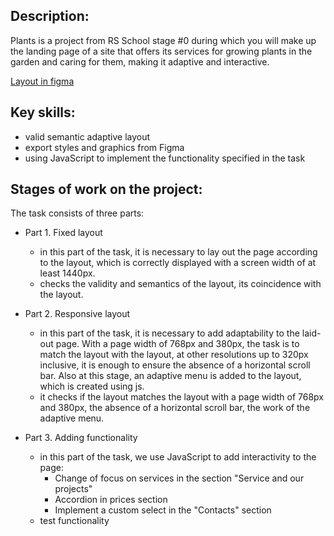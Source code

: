 ## Description:

Plants is a project from RS School stage #0 during which you will make up the landing page of a site that offers its services for growing plants in the garden and caring for them, making it adaptive and interactive.

[Layout in figma](https://www.figma.com/file/ntVt8IwlwzfVFMBuVVAze8/Plants?type=design&node-id=0-1&mode=design)

## Key skills: 

- valid semantic adaptive layout
- export styles and graphics from Figma
- using JavaScript to implement the functionality specified in the task

## Stages of work on the project:

The task consists of three parts:

- Part 1. Fixed layout
  - in this part of the task, it is necessary to lay out the page according to the layout, which is correctly displayed with a screen width of at least 1440px.
  - checks the validity and semantics of the layout, its coincidence with the layout.

- Part 2. Responsive layout
  - in this part of the task, it is necessary to add adaptability to the laid-out page. With a page width of 768px and 380px, the task is to match the layout with the layout, at other resolutions up to 320px inclusive, it is enough to ensure the absence of a horizontal scroll bar. Also at this stage, an adaptive menu is added to the layout, which is created using js.
  - it checks if the layout matches the layout with a page width of 768px and 380px, the absence of a horizontal scroll bar, the work of the adaptive menu.

- Part 3. Adding functionality
  - in this part of the task, we use JavaScript to add interactivity to the page:
    - Change of focus on services in the section "Service and our projects"
    - Accordion in prices section
    - Implement a custom select in the "Contacts" section
  - test functionality